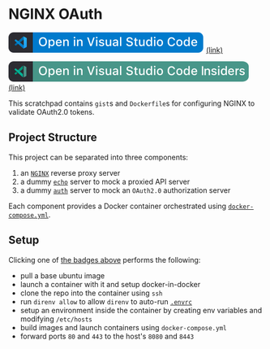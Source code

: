 # NGINX OAuth

[![Open in Visual Studio Code](.devcontainer/open-in-vscode.svg)](https://open.vscode.dev/bryant-finney/nginx-oauth) [(link)](vscode://ms-vscode-remote.remote-containers/cloneInVolume?url=git@github.com:bryant-finney/nginx-oauth.git)

[![Open in Visual Studio Code - Insiders](.devcontainer/open-in-vscode-insiders.svg)](vscode-insiders://ms-vscode-remote.remote-containers/cloneInVolume?url=git@github.com:bryant-finney/nginx-oauth.git) [(link)](vscode-insiders://ms-vscode-remote.remote-containers/cloneInVolume?url=git@github.com:bryant-finney/nginx-oauth.git)

This scratchpad contains `gist`s and `Dockerfile`s for configuring NGINX to validate
OAuth2.0 tokens.

## Project Structure

This project can be separated into three components:

1. an [`NGINX`](./nginx) reverse proxy server
2. a dummy [`echo`](./echo) server to mock a proxied API server
3. a dummy [`auth`](./auth) server to mock an `OAuth2.0` authorization server

Each component provides a Docker container orchestrated using
[`docker-compose.yml`](./docker-compose.yml).

## Setup

Clicking one of [the badges above](#nginx-oauth) performs the following:

- pull a base ubuntu image
- launch a container with it and setup docker-in-docker
- clone the repo into the container using `ssh`
- run `direnv allow` to allow `direnv` to auto-run [`.envrc`](.envrc)
- setup an environment inside the container by creating env variables and modifying `/etc/hosts`
- build images and launch containers using `docker-compose.yml`
- forward ports `80` and `443` to the host's `8080` and `8443`
